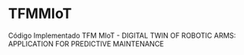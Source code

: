 # TFMMIoT
Código Implementado TFM MIoT - DIGITAL TWIN OF ROBOTIC ARMS:  APPLICATION FOR PREDICTIVE MAINTENANCE
